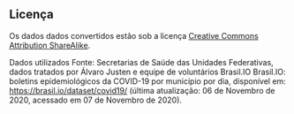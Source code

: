 ## Licença

Os dados dados convertidos estão sob a licença [Creative Commons Attribution
ShareAlike](https://creativecommons.org/licenses/by-sa/4.0/). 

Dados utilizados
Fonte: Secretarias de Saúde das Unidades Federativas, dados tratados por Álvaro Justen e equipe de voluntários Brasil.IO
Brasil.IO: boletins epidemiológicos da COVID-19 por município por dia, disponível em: https://brasil.io/dataset/covid19/ (última atualização: 06 de Novembro de 2020, acessado em 07 de Novembro de 2020).
